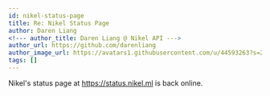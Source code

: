 ```yaml
---
id: nikel-status-page
title: Re: Nikel Status Page
author: Daren Liang
<!--- author_title: Daren Liang @ Nikel API --->
author_url: https://github.com/darenliang
author_image_url: https://avatars1.githubusercontent.com/u/44593263?s=200&v=4
tags: []
---
```


Nikel's status page at https://status.nikel.ml is back online.